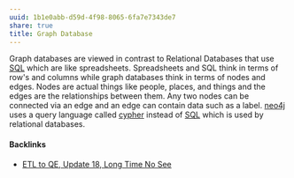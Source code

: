 ```yaml
---
uuid: 1b1e0abb-d59d-4f98-8065-6fa7e7343de7
share: true
title: Graph Database
---
```

Graph databases are viewed in contrast to Relational Databases that use [SQL](../9bf437f1-b997-4df7-9cb5-d1dcb65fb892) which are like spreadsheets. Spreadsheets and SQL think in terms of row's and columns while graph databases think in terms of nodes and edges. Nodes are actual things like people, places, and things and the edges are the relationships between them. Any two nodes can be connected via an edge and an edge can contain data such as a label. [neo4j](../aedf2ab7-cdca-471a-805f-387263af6292) uses a query language called [cypher](../6cae1c13-b46d-40a2-9f7d-91bfef18bdff) instead of [SQL](../9bf437f1-b997-4df7-9cb5-d1dcb65fb892) which is used by relational databases.

#### Backlinks

* [ETL to QE, Update 18, Long Time No See](/07184fda-87ef-4fa9-9c6e-1c4382f6fabc)